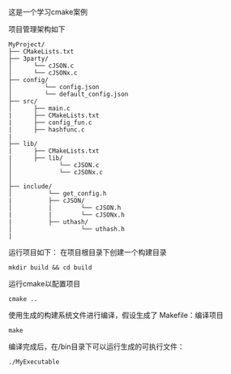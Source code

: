 这是一个学习cmake案例

项目管理架构如下
```
MyProject/
├── CMakeLists.txt
├── 3party/
│      └── cJSON.c
│      └── cJSONx.c
├── config/
│         └── config.json
│         └── default_config.json
├── src/
│      ├── main.c
|      ├── CMakeLists.txt
|      ├── config_fun.c
|      ├── hashfunc.c
|
├── lib/
|      ├── CMakeLists.txt
|      ├── lib/
│             └── cJSON.c
│             └── cJSONx.c
│      
├── include/
│          └── get_config.h
|          ├── cJSON/
│          |        └── cJSON.h
|          |        └── cJSONx.h
|          ├── uthash/
│                   └── uthash.h
|                   
```

运行项目如下：
在项目根目录下创建一个构建目录

`mkdir build && cd build`

运行cmake以配置项目

`cmake ..` 

使用生成的构建系统文件进行编译，假设生成了 Makefile：编译项目

`make` 

编译完成后，在/bin目录下可以运行生成的可执行文件：

`./MyExecutable`
